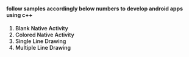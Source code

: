<h4>follow samples accordingly below numbers to develop android apps using c++</h4>
<div style="color:black;font-weight:500;font-size:14px;">
<ol>
<li>Blank Native Activity</li>
<li>Colored Native Activity</li>
<li>Single Line Drawing</li>
<li>Multiple Line Drawing</li>
</ol>
</div>

